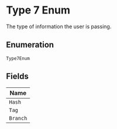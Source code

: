 
# Type 7 Enum

The type of information the user is passing.

## Enumeration

`Type7Enum`

## Fields

| Name |
|  --- |
| `Hash` |
| `Tag` |
| `Branch` |


